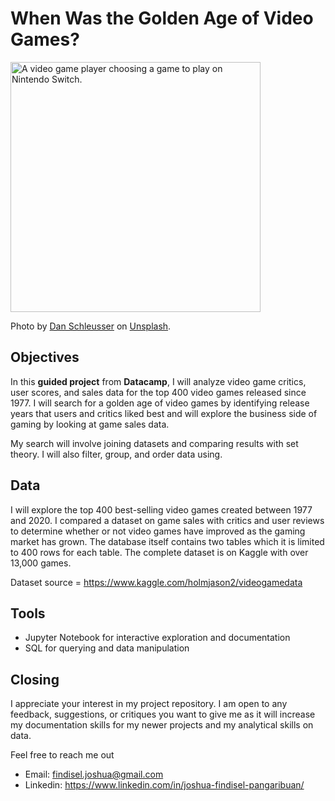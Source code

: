 # When Was the Golden Age of Video Games?

<img src="/images/video_game.png" alt="A video game player choosing a game to play on Nintendo Switch." width="400">

<p>Photo by <a href="https://unsplash.com/@retromoon">Dan Schleusser</a> on <a href="https://unsplash.com">Unsplash</a>.</p>

## Objectives

In this **guided project** from **Datacamp**, I will analyze video game critics, user scores, and sales data for the top 400 video games released since 1977. I will search for a golden age of video games by identifying release years that users and critics liked best and will explore the business side of gaming by looking at game sales data.

My search will involve joining datasets and comparing results with set theory. I will also filter, group, and order data using.

## Data
I will explore the top 400 best-selling video games created between 1977 and 2020. I compared a dataset on game sales with critics and user reviews to determine whether or not video games have improved as the gaming market has grown. The database itself contains two tables which it is limited to 400 rows for each table. The complete dataset is on Kaggle with over 13,000 games. 

Dataset source = https://www.kaggle.com/holmjason2/videogamedata

## Tools
- Jupyter Notebook for interactive exploration and documentation
- SQL for querying and data manipulation

## Closing
I appreciate your interest in my project repository. I am open to any feedback, suggestions, or critiques you want to give me as it will increase my documentation skills for my newer projects and my analytical skills on data.

Feel free to reach me out 

  - Email: findisel.joshua@gmail.com
  - Linkedin: https://www.linkedin.com/in/joshua-findisel-pangaribuan/

